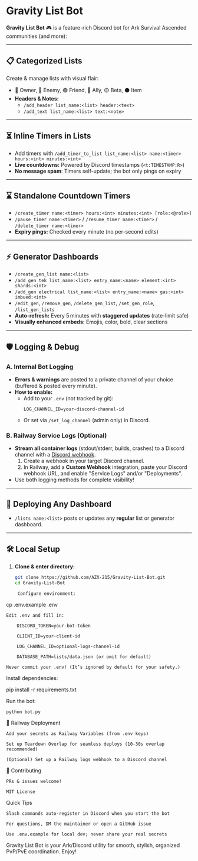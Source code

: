 # Gravity List Bot

**Gravity List Bot** 🎮 is a feature-rich Discord bot for Ark Survival Ascended communities (and more):

---

## 📋 Categorized Lists
Create & manage lists with visual flair:
- 👑 Owner, 🔴 Enemy, 🟢 Friend, 🔵 Ally, 🟡 Beta, ⚫ Item  
- **Headers & Notes:**  
  - `/add_header list_name:<list> header:<text>`
  - `/add_text list_name:<list> text:<note>`

---

## ⏳ Inline Timers in Lists  
- Add timers with `/add_timer_to_list list_name:<list> name:<timer> hours:<int> minutes:<int>`
- **Live countdowns:** Powered by Discord timestamps (`<t:TIMESTAMP:R>`)  
- **No message spam**: Timers self-update; the bot only pings on expiry

---

## ⌛ Standalone Countdown Timers  
- `/create_timer name:<timer> hours:<int> minutes:<int> [role:<@role>]`
- `/pause_timer name:<timer>` / `/resume_timer name:<timer>` / `/delete_timer name:<timer>`
- **Expiry pings:** Checked every minute (no per-second edits)

---

## ⚡ Generator Dashboards  
- `/create_gen_list name:<list>`
- `/add_gen tek list_name:<list> entry_name:<name> element:<int> shards:<int>`
- `/add_gen electrical list_name:<list> entry_name:<name> gas:<int> imbued:<int>`
- `/edit_gen`, `/remove_gen`, `/delete_gen_list`, `/set_gen_role`, `/list_gen_lists`
- **Auto-refresh:** Every 5 minutes with **staggered updates** (rate-limit safe)
- **Visually enhanced embeds:** Emojis, color, bold, clear sections

---

## 🛡️ Logging & Debug

### **A. Internal Bot Logging**
- **Errors & warnings** are posted to a private channel of your choice (buffered & posted every minute).
- **How to enable:**  
  - Add to your `.env` (not tracked by git):
    ```
    LOG_CHANNEL_ID=your-discord-channel-id
    ```
  - Or set via `/set_log_channel` (admin only) in Discord.

### **B. Railway Service Logs (Optional)**
- **Stream all container logs** (stdout/stderr, builds, crashes) to a Discord channel with a [Discord webhook](https://support.discord.com/hc/en-us/articles/228383668-Intro-to-Webhooks).
  1. Create a webhook in your target Discord channel.
  2. In Railway, add a **Custom Webhook** integration, paste your Discord webhook URL, and enable "Service Logs" and/or "Deployments".
- Use both logging methods for complete visibility!

---

## 🔗 Deploying Any Dashboard  
- `/lists name:<list>` posts or updates any **regular** list or generator dashboard.

---

## 🛠️ Local Setup

1. **Clone & enter directory:**
   ```bash
   git clone https://github.com/AZX-215/Gravity-List-Bot.git
   cd Gravity-List-Bot

    Configure environment:

cp .env.example .env

    Edit .env and fill in:

        DISCORD_TOKEN=your-bot-token

        CLIENT_ID=your-client-id

        LOG_CHANNEL_ID=optional-logs-channel-id

        DATABASE_PATH=lists/data.json (or omit for default)

    Never commit your .env! (It’s ignored by default for your safety.)

Install dependencies:

pip install -r requirements.txt

Run the bot:

    python bot.py

🚀 Railway Deployment

    Add your secrets as Railway Variables (from .env keys)

    Set up Teardown Overlap for seamless deploys (10-30s overlap recommended)

    (Optional) Set up a Railway logs webhook to a Discord channel

🤝 Contributing

    PRs & issues welcome!

    MIT License

Quick Tips

    Slash commands auto-register in Discord when you start the bot

    For questions, DM the maintainer or open a GitHub issue

    Use .env.example for local dev; never share your real secrets

Gravity List Bot is your Ark/Discord utility for smooth, stylish, organized PvP/PvE coordination. Enjoy!
